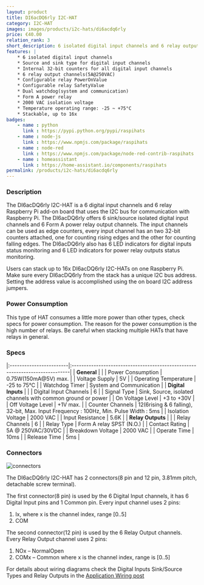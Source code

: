 ```yaml
---
layout: product
title: DI6acDQ6rly I2C-HAT
category: I2C-HAT
images: images/products/i2c-hats/di6acdq6rly
price: €40.00
relation_rank: 3
short_description: 6 isolated digital input channels and 6 relay output channels Raspberry Pi add-on board
features: | 
    * 6 isolated digital input channels
    * Source and sink type for digital input channels
    * Internal 32-bit counters for all digital input channels
    * 6 relay output channels(5A@250VAC)
    * Configurable relay PowerOnValue
    * Configurable relay SafetyValue
    * Dual watchdog(system and communication)
    * Form A power relay
    * 2000 VAC isolation voltage
    * Temperature operating range: -25 ~ +75°C
    * Stackable, up to 16x
badges:
    - name : python
      link : https://pypi.python.org/pypi/raspihats
    - name : node-js 
      link : https://www.npmjs.com/package/raspihats
    - name : node-red
      link : https://www.npmjs.com/package/node-red-contrib-raspihats
    - name : homeassistant
      link : https://home-assistant.io/components/raspihats
permalink: /products/i2c-hats/di6acdq6rly
---
```



### Description

The DI6acDQ6rly I2C-HAT is a 6 digital input channels and 6 relay Raspberry Pi add-on board that uses the I2C bus for communication with Raspberry Pi. The DI6acDQ6rly offers 6 sink/source isolated digital input channels and 6 Form A power relay output channels. The input channels can be used as edge counters, every input channel has an two 32-bit counters attached, one for counting rising edges and the other for counting falling edges. The DI6acDQ6rly also has 6 LED indicators for digital inputs status monitoring and 6 LED indicators for power relay outputs status monitoring.

Users can stack up to 16x DI6acDQ6rly I2C-HATs on one Raspberry Pi. Make sure every DI6acDQ6rly from the stack has a unique I2C bus address. Setting the address value is accomplished using the on board I2C address jumpers.

### Power Consumption

This type of HAT consumes a little more power than other types, check specs for power consumption. The reason for the power consumption is the high number of relays. Be careful when stacking multiple HATs that have relays in general.

### Specs

|:------------------------|:-----------------------------------------------------------------------------|
| **General**             |                                                                              |
| Power Consumption       | 0.75W(150mA@5V) max.                                                         |
| Voltage Supply          | 5V                                                                           |
| Operating Temperature   | -25 to 75°C                                                                  |
| Watchdog Timer          | System and Communication                                                     |
| **Digital Inputs**      |                                                                              |
| Digital Input Channels  | 6                                                                            |
| Signal Type             | Sink, Source, isolated channels with common ground or power                  |
| On Voltage Level        | +3 to +30V                                                                   |
| Off Voltage Level       | +1V max.                                                                     |
| Counter Channels        | 12(6rising & 6 falling), 32-bit, Max. Input Frequency : 100Hz, Min. Pulse Width : 5ms |
| Isolation Voltage       | 2000 VAC                                                                     |
| Input Resistance        | 5.6K                                                                         |
| **Relay Outputs**       |                                                                              |
| Relay Channels          | 6                                                                            |
| Relay Type              | Form A relay SPST (N.O.)                                                     |
| Contact Rating          | 5A @ 250VAC/30VDC                                                            |
| Breakdown Voltage       | 2000 VAC                                                                     |
| Operate Time            | 10ms                                                                         |
| Release Time            | 5ms                                                                          |

### Connectors

![connectors]({{site.baseurl}}/{{page.images}}/connectors.svg "DI6acDQ6rly I2C-HAT connectors")

The DI6acDQ6rly I2C-HAT has 2 connectors(8 pin and 12 pin, 3.81mm pitch, detachable screw terminal). 

The first connector(8 pin) is used by the 6 Digital Input channels, it has 6 Digital Input pins and 1 Common pin. Every input channel uses 2 pins:
 1. Ix, where x is the channel index, range [0..5]
 2. COM

The second connector(12 pin) is used by the 6 Relay Output channels. Every Relay Output channel uses 2 pins:

 1. NOx – NormalOpen
 2. COMx – Common
where x is the channel index, range is [0..5]

For details about wiring diagrams check the Digital Inputs Sink/Source Types and Relay Outputs in the [Application Wiring post][application-wiring]

[application-wiring]: {{site.baseurl}}/i2c-hat/2016/02/21/application-wiring.html